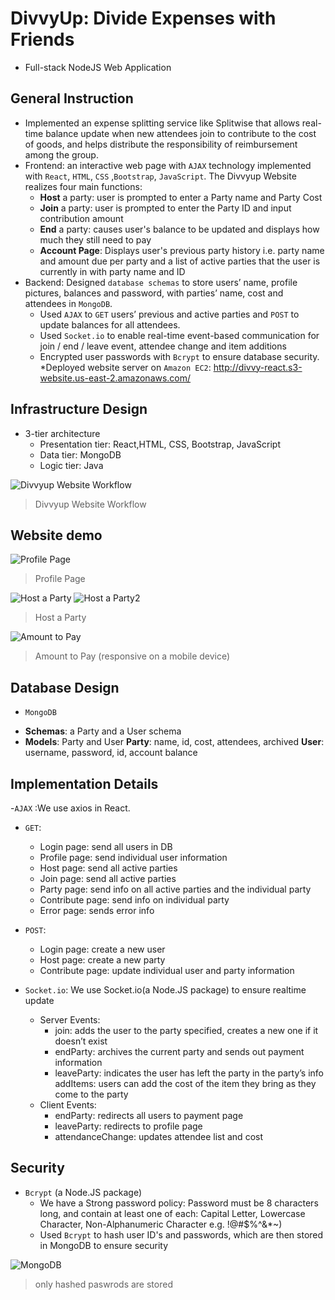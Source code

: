# DivvyUp: Divide Expenses with Friends
- Full-stack NodeJS Web Application		
## General Instruction
- Implemented an expense splitting service like Splitwise that allows real-time balance update when new attendees join to contribute to the cost of goods, and helps distribute the responsibility of reimbursement among the group. 
- Frontend: an interactive web page with `AJAX` technology implemented with `React`, `HTML`, `CSS` ,`Bootstrap`, `JavaScript`. The Divvyup Website realizes four main functions:
   * **Host** a party: user is prompted to enter a Party name and Party Cost
   * **Join** a party: user is prompted to enter the Party ID and input contribution amount
   * **End** a party: causes user's balance to be updated and displays how much they still need to pay
   * **Account Page**: Displays user's previous party history i.e. party name and amount due per party and a list of active parties that the user is currently in with party name and ID
- Backend: Designed `database schemas` to store users’ name, profile pictures, balances and password, with parties’ name, cost and attendees in `MongoDB`.
  * Used `AJAX` to `GET` users’ previous and active parties and `POST` to update balances for all attendees.
  * Used `Socket.io` to enable real-time event-based communication for join / end / leave event, attendee change and item additions
  * Encrypted user passwords with `Bcrypt` to ensure database security.
  *Deployed website server on `Amazon EC2`: http://divvy-react.s3-website.us-east-2.amazonaws.com/

## Infrastructure Design
- 3-tier architecture
   * Presentation tier: React,HTML, CSS, Bootstrap, JavaScript
   * Data tier: MongoDB
   * Logic tier: Java

![Divvyup Website Workflow](http://i.imgur.com/LvDX7h7.png)
> Divvyup Website Workflow

## Website demo
![Profile Page](https://i.imgur.com/0D3ENvr.png)
> Profile Page

![Host a Party](https://i.imgur.com/Va1zBSt.png)
![Host a Party2](https://i.imgur.com/C1NdhhF.png)
> Host a Party

![Amount to Pay](https://i.imgur.com/0D3ENvr.png)
> Amount to Pay (responsive on a mobile device)

## Database Design
- `MongoDB`
* **Schemas**: a Party and a User schema
* **Models**: Party and User
		**Party**: name, id, cost, attendees, archived
		**User**: username, password, id, account balance
    
## Implementation Details
-`AJAX` :We use axios in React.
 - `GET`:
 	* Login page: send all users in DB
	* Profile page: send individual user information
	* Host page: send all active parties
	* Join page: send all active parties
	* Party page: send info on all active parties and the individual party
	* Contribute page: send info on individual party
	* Error page: sends error info
- `POST`:
	* Login page: create a new user
	* Host page: create a new party
	* Contribute page: update individual user and party information
	
- `Socket.io`: We use Socket.io(a Node.JS package) to ensure realtime update
  - Server Events:
	* join: adds the user to the party specified, creates a new one if it doesn’t exist
	* endParty: archives the current party and sends out payment information
	* leaveParty: indicates the user has left the party in the party’s info
	addItems: users can add the cost of the item they bring as they come to the party
  - Client Events:
	* endParty: redirects all users to payment page
	* leaveParty: redirects to profile page
	* attendanceChange: updates attendee list and cost

## Security
- `Bcrypt` (a Node.JS package)
  * We have a Strong password policy: Password must be 8 characters long, and contain at least one of each: Capital Letter, Lowercase Character, Non-Alphanumeric Character e.g. !@#$%^&*~)
  * Used `Bcrypt` to hash user ID's and passwords, which are then stored in MongoDB to ensure security
  
![MongoDB](https://i.imgur.com/273gw4F.png)
 > only hashed paswrods are stored
